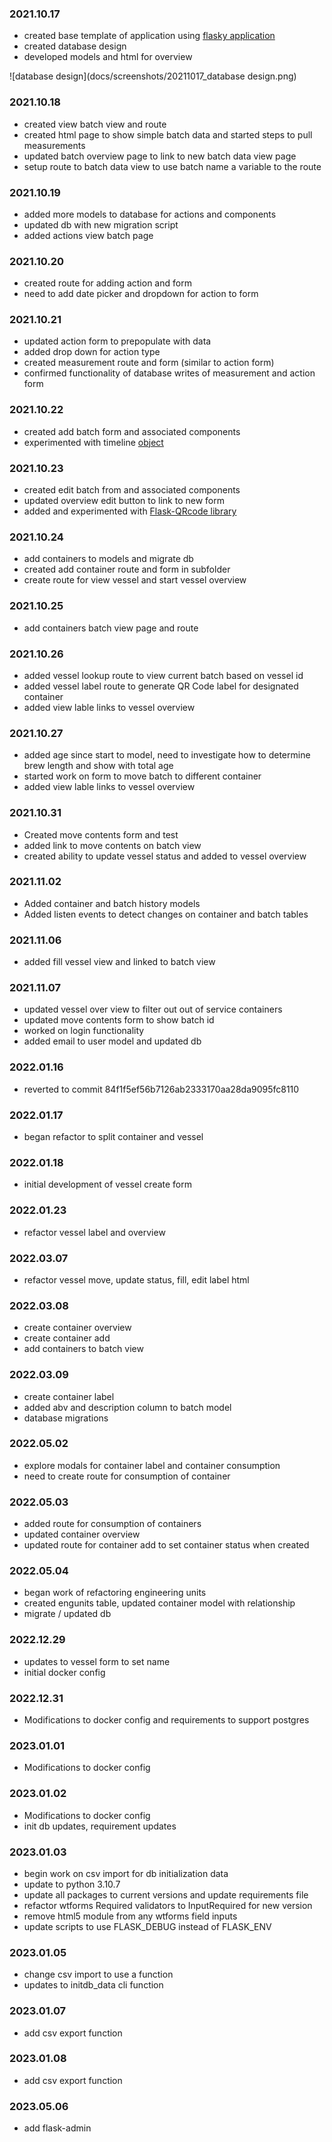 ### **2021.10.17** ###
* created base template of application using [flasky application](https://github.com/miguelgrinberg/flasky)
* created database design 
* developed models and html for overview

![database design](docs/screenshots/20211017_database design.png)

### **2021.10.18** ###
* created view batch view and route
* created html page to show simple batch data and started steps to pull measurements
* updated batch overview page to link to new batch data view page
* setup route to batch data view to use batch name a variable to the route

### **2021.10.19** ###
* added more models to database for actions and components
* updated db with new migration script
* added actions view batch page

### **2021.10.20** ###
* created route for adding action and form
* need to add date picker and dropdown for action to form

### **2021.10.21** ###
* updated action form to prepopulate with data
* added drop down for action type
* created measurement route and form (similar to action form)
* confirmed functionality of database writes of measurement and action form

### **2021.10.22** ###
* created add batch form and associated components
* experimented with timeline [object](https://bbbootstrap.com/snippets/basic-timeline-for-users-without-avatar-37843493)

### **2021.10.23** ###
* created edit batch from and associated components 
* updated overview edit button to link to new form
* added and experimented with [Flask-QRcode library](https://marcoagner.github.io/Flask-QRcode/)

### **2021.10.24** ###
* add containers to models and migrate db
* created add container route and form in subfolder
* create route for view vessel and start vessel overview

### **2021.10.25** ###
* add containers batch view page and route

### **2021.10.26** ###
* added vessel lookup route to view current batch based on vessel id
* added vessel label route to generate QR Code label for designated container 
* added view lable links to vessel overview

### **2021.10.27** ###
* added age since start to model, need to investigate how to determine brew length and show with total age
* started work on form to move batch to different container
* added view lable links to vessel overview

### **2021.10.31** ###
* Created move contents form and test
* added link to move contents on batch view
* created ability to update vessel status and added to vessel overview

### **2021.11.02** ###
* Added container and batch history models
* Added listen events to detect changes on container and batch tables

### **2021.11.06** ###
* added fill vessel view and linked to batch view

### **2021.11.07** ###
* updated vessel over view to filter out out of service containers
* updated move contents form to show batch id
* worked on login functionality
* added email to user model and updated db

### **2022.01.16** ###
* reverted to commit 84f1f5ef56b7126ab2333170aa28da9095fc8110

### **2022.01.17** ###
* began refactor to split container and vessel

### **2022.01.18** ###
* initial development of vessel create form

### **2022.01.23** ###
* refactor vessel label and overview

### **2022.03.07** ###
* refactor vessel move, update status, fill, edit label html

### **2022.03.08** ###
* create container overview
* create container add
* add containers to batch view

### **2022.03.09** ###
* create container label
* added abv and description column to batch model
* database migrations

### **2022.05.02** ###
* explore modals for container label and container consumption
* need to create route for consumption of container

### **2022.05.03** ###
* added route for consumption of containers
* updated container overview
* updated route for container add to set container status when created

### **2022.05.04** ###
* began work of refactoring engineering units
* created engunits table, updated container model with relationship
* migrate / updated db

### **2022.12.29** ###
* updates to vessel form to set name
* initial docker config

### **2022.12.31** ###
* Modifications to docker config and requirements to support postgres

### **2023.01.01** ###
* Modifications to docker config

### **2023.01.02** ###
* Modifications to docker config
* init db updates, requirement updates

### **2023.01.03** ###
* begin work on csv import for db initialization data
* update to python 3.10.7
* update all packages to current versions and update requirements file
* refactor wtforms Required validators to InputRequired for new version
* remove html5 module from any wtforms field inputs
* update scripts to use FLASK_DEBUG instead of FLASK_ENV

### **2023.01.05** ###
* change csv import to use a function
* updates to initdb_data cli function

### **2023.01.07** ###
* add csv export function

### **2023.01.08** ###
* add csv export function

### **2023.05.06** ###
* add flask-admin